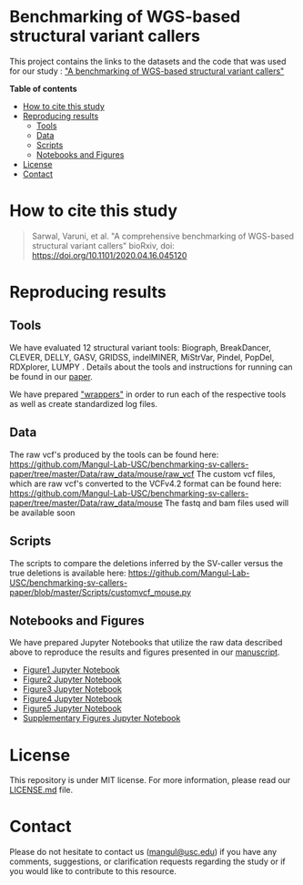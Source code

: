 # Benchmarking of WGS-based structural variant callers


This project contains the links to the datasets and the code that was used for our study : ["A benchmarking of WGS-based structural variant callers"](https://www.biorxiv.org/content/10.1101/2020.04.16.045120v1)

**Table of contents**

* [How to cite this study](#how-to-cite-this-study)
* [Reproducing results](#reproducing-results)
  * [Tools](#tools)
  * [Data](#data)
  * [Scripts](#scripts)
  * [Notebooks and Figures](#notebooks-and-figures)
* [License](#license)
* [Contact](#contact)


# How to cite this study

> Sarwal, Varuni, et al. "A comprehensive benchmarking of WGS-based structural variant callers" bioRxiv, doi: https://doi.org/10.1101/2020.04.16.045120


# Reproducing results

## Tools

We have evaluated 12 structural variant tools: Biograph, BreakDancer, CLEVER, DELLY, GASV, GRIDSS, indelMINER, MiStrVar, Pindel, PopDel, RDXplorer, LUMPY . Details about the tools and instructions for running can be found in our [paper](https://www.biorxiv.org/content/10.1101/2020.04.16.045120v1).

We have prepared ["wrappers"](https://github.com/Mangul-Lab-USC/benchmarking-sv-callers-paper/tree/master/Scripts/wrappers) in order to run each of the respective tools as well as create standardized log files.


## Data

The raw vcf's produced by the tools can be found here: https://github.com/Mangul-Lab-USC/benchmarking-sv-callers-paper/tree/master/Data/raw_data/mouse/raw_vcf
The custom vcf files, which are raw vcf's converted to the VCFv4.2 format can be found here: https://github.com/Mangul-Lab-USC/benchmarking-sv-callers-paper/tree/master/Data/raw_data/mouse
The fastq and bam files used will be available soon

## Scripts

The scripts to compare the deletions inferred by the SV-caller versus the true deletions is available here: https://github.com/Mangul-Lab-USC/benchmarking-sv-callers-paper/blob/master/Scripts/customvcf_mouse.py

## Notebooks and Figures

We have prepared Jupyter Notebooks that utilize the raw data described above to reproduce the results and figures presented in our [manuscript](https://www.biorxiv.org/content/10.1101/2020.04.16.045120v1).

* [Figure1 Jupyter Notebook](https://github.com/Mangul-Lab-USC/benchmarking-sv-callers-paper/blob/master/Notebooks/Figure1.ipynb)
* [Figure2 Jupyter Notebook](https://github.com/Mangul-Lab-USC/benchmarking-sv-callers-paper/blob/master/Notebooks/Figure2.ipynb)
* [Figure3 Jupyter Notebook](https://github.com/Mangul-Lab-USC/benchmarking-sv-callers-paper/blob/master/Notebooks/Figure3.ipynb)
* [Figure4 Jupyter Notebook](https://github.com/Mangul-Lab-USC/benchmarking-sv-callers-paper/blob/master/Notebooks/Figure4.ipynb)
* [Figure5 Jupyter Notebook](https://github.com/Mangul-Lab-USC/benchmarking-sv-callers-paper/blob/master/Notebooks/Figure5.ipynb)
* [Supplementary Figures Jupyter Notebook](https://github.com/Mangul-Lab-USC/benchmarking-sv-callers-paper/blob/master/Notebooks/Supplementary%20Figures%20Mouse.ipynb)

# License

This repository is under MIT license. For more information, please read our [LICENSE.md](LICENSE.md) file.


# Contact

Please do not hesitate to contact us (mangul@usc.edu) if you have any comments, suggestions, or clarification requests regarding the study or if you would like to contribute to this resource.



